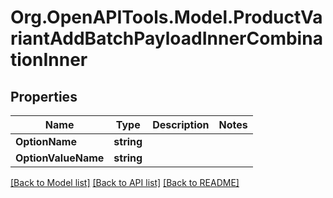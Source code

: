 # Org.OpenAPITools.Model.ProductVariantAddBatchPayloadInnerCombinationInner

## Properties

Name | Type | Description | Notes
------------ | ------------- | ------------- | -------------
**OptionName** | **string** |  | 
**OptionValueName** | **string** |  | 

[[Back to Model list]](../README.md#documentation-for-models) [[Back to API list]](../README.md#documentation-for-api-endpoints) [[Back to README]](../README.md)

